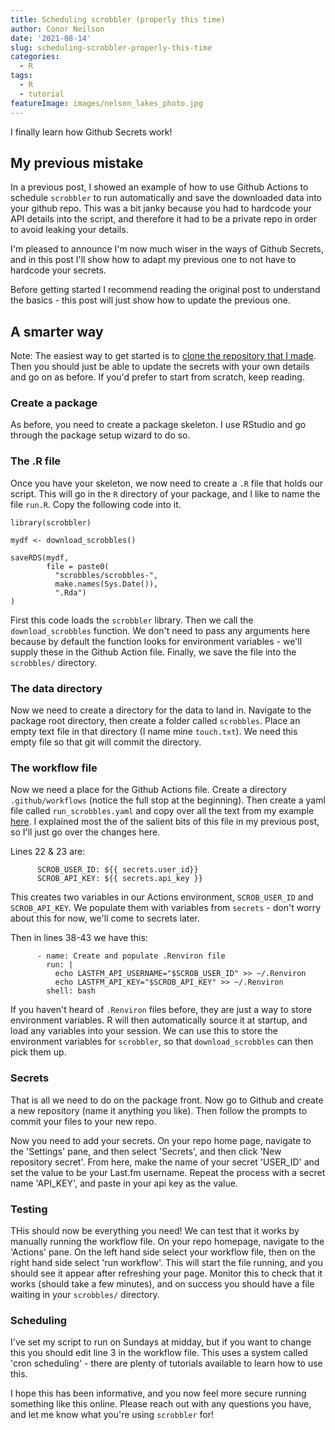```yaml
---
title: Scheduling scrobbler (properly this time)
author: Conor Neilson
date: '2021-08-14'
slug: scheduling-scrobbler-properly-this-time
categories:
  - R
tags:
  - R
  - tutorial
featureImage: images/nelson_lakes_photo.jpg
---
```

I finally learn how Github Secrets work!

<!-- more -->

## My previous mistake

In a previous post, I showed an example of how to use Github Actions to schedule `scrobbler` to run automatically and save the downloaded data into your github repo. This was a bit janky because you had to hardcode your API details into the script, and therefore it had to be a private repo in order to avoid leaking your details.

I'm pleased to announce I'm now much wiser in the ways of Github Secrets, and in this post I'll show how to adapt my previous one to not have to hardcode your secrets.

Before getting started I recommend reading the original post to understand the basics - this post will just show how to update the previous one. 

## A smarter way

Note: The easiest way to get started is to [clone the repository that I made](https://github.com/condwanaland/myscrobble). Then you should just be able to update the secrets with your own details and go on as before. If you'd prefer to start from scratch, keep reading.


### Create a package

As before, you need to create a package skeleton. I use RStudio and go through the package setup wizard to do so. 


### The .R file
Once you have your skeleton, we now need to create a `.R` file that holds our script. This will go in the `R` directory of your package, and I like to name the file `run.R`. Copy the following code into it.
```
library(scrobbler)

mydf <- download_scrobbles()

saveRDS(mydf,
        file = paste0(
          "scrobbles/scrobbles-",
          make.names(Sys.Date()),
          ".Rda")
)
```

First this code loads the `scrobbler` library.
Then we call the `download_scrobbles` function. We don't need to pass any arguments here because by default the function looks for environment variables - we'll supply these in the Github Action file. 
Finally, we save the file into the `scrobbles/` directory. 


### The data directory

Now we need to create a directory for the data to land in. Navigate to the package root directory, then create a folder called `scrobbles`. Place an empty text file in that directory (I name mine `touch.txt`). We need this empty file so that git will commit the directory. 


### The workflow file

Now we need a place for the Github Actions file. Create a directory `.github/workflows` (notice the full stop at the beginning). Then create a yaml file called `run_scrobbles.yaml` and copy over all the text from my example [here](https://github.com/condwanaland/myscrobble/blob/main/.github/workflows/run-scrobbles.yaml). 
I explained most the of the salient bits of this file in my previous post, so I'll just go over the changes here.

Lines 22 & 23 are:
```
      SCROB_USER_ID: ${{ secrets.user_id}}
      SCROB_API_KEY: ${{ secrets.api_key }}
```
This creates two variables in our Actions environment, `SCROB_USER_ID` and `SCROB_API_KEY`. We populate them with variables from `secrets` - don't worry about this for now, we'll come to secrets later. 

Then in lines 38-43 we have this:
```
      - name: Create and populate .Renviron file
        run: |
          echo LASTFM_API_USERNAME="$SCROB_USER_ID" >> ~/.Renviron
          echo LASTFM_API_KEY="$SCROB_API_KEY" >> ~/.Renviron
        shell: bash
```

If you haven't heard of `.Renviron` files before, they are just a way to store environment variables. R will then automatically source it at startup, and load any variables into your session. We can use this to store the environment variables for `scrobbler`, so that `download_scrobbles` can then pick them up.


### Secrets

That is all we need to do on the package front. Now go to Github and create a new repository (name it anything you like). Then follow the prompts to commit your files to your new repo. 

Now you need to add your secrets. On your repo home page, navigate to the 'Settings' pane, and then select 'Secrets', and then click 'New repository secret'. From here, make the name of your secret 'USER_ID' and set the value to be your Last.fm username. Repeat the process with a secret name 'API_KEY', and paste in your api key as the value.


### Testing

THis should now be everything you need! We can test that it works by manually running the workflow file. On your repo homepage, navigate to the 'Actions' pane. On the left hand side select your workflow file, then on the right hand side select 'run workflow'. This will start the file running, and you should see it appear after refreshing your page. Monitor this to check that it works (should take a few minutes), and on success you should have a file waiting in your `scrobbles/` directory.


### Scheduling

I've set my script to run on Sundays at midday, but if you want to change this you should edit line 3 in the workflow file. This uses a system called 'cron scheduling' - there are plenty of tutorials available to learn how to use this.


I hope this has been informative, and you now feel more secure running something like this online. Please reach out with any questions you have, and let me know what you're using `scrobbler` for!
